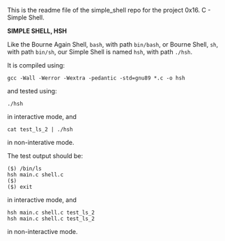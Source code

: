 This is the readme file of the simple\_shell repo for the project 0x16. C - Simple Shell. 
  
  

**SIMPLE SHELL, HSH**

Like the Bourne Again Shell, `bash`, with path `bin/bash`, or
Bourne Shell, `sh`, with path `bin/sh`,
our Simple Shell is named `hsh`, with path `./hsh`.

It is compiled using:

	gcc -Wall -Werror -Wextra -pedantic -std=gnu89 *.c -o hsh

and tested using:

	./hsh

in interactive mode, and

	cat test_ls_2 | ./hsh

in non-interative mode.

The test output should be:

	($) /bin/ls
	hsh main.c shell.c
	($)
	($) exit

in interactive mode, and

	hsh main.c shell.c test_ls_2
	hsh main.c shell.c test_ls_2

in non-interactive mode.
